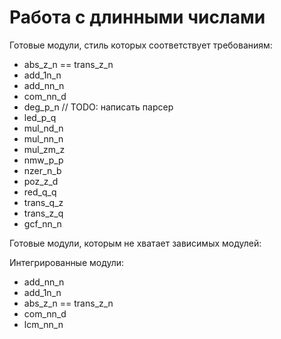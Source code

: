 Работа с длинными числами
=========================

Готовые модули, стиль которых соответствует требованиям:

* abs_z_n == trans_z_n
* add_1n_n
* add_nn_n
* com_nn_d
* deg_p_n // TODO: написать парсер
* led_p_q
* mul_nd_n
* mul_nn_n
* mul_zm_z
* nmw_p_p
* nzer_n_b
* poz_z_d
* red_q_q
* trans_q_z
* trans_z_q
* gcf_nn_n 


Готовые модули, которым не хватает зависимых модулей:

Интегрированные модули:
* add_nn_n
* add_1n_n
* abs_z_n == trans_z_n
* com_nn_d
* lcm_nn_n
